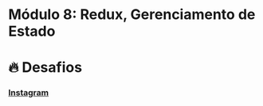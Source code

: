 # Módulo 8: Redux, Gerenciamento de Estado

# :fire: Desafios 

### [Instagram](https://github.com/Luuck4s/AceleraDev-React/tree/master/Modulo%208/instagram)